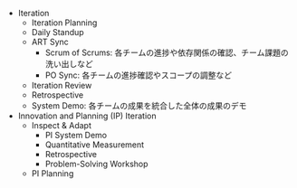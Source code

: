 - Iteration
  - Iteration Planning
  - Daily Standup
  - ART Sync
    - Scrum of Scrums: 各チームの進捗や依存関係の確認、チーム課題の洗い出しなど
    - PO Sync: 各チームの進捗確認やスコープの調整など
  - Iteration Review
  - Retrospective
  - System Demo: 各チームの成果を統合した全体の成果のデモ
- Innovation and Planning (IP) Iteration
  - Inspect & Adapt
    - PI System Demo
    - Quantitative Measurement
    - Retrospective
    - Problem-Solving Workshop
  - PI Planning
